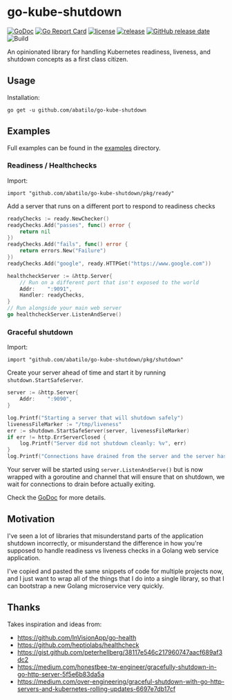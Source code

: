 # go-kube-shutdown
[![GoDoc](https://godoc.org/github.com/abatilo/go-kube-shutdown?status.svg)](http://godoc.org/github.com/abatilo/go-kube-shutdown)
[![Go Report Card](https://goreportcard.com/badge/github.com/abatilo/go-kube-shutdown)](https://goreportcard.com/report/github.com/abatilo/go-kube-shutdown)
[![license](https://img.shields.io/github/license/abatilo/go-kube-shutdown.svg)](https://github.com/abatilo/go-kube-shutdown/blob/master/LICENSE)
[![release](https://img.shields.io/github/release/abatilo/go-kube-shutdown.svg)](https://github.com/abatilo/go-kube-shutdown/releases/latest)
[![GitHub release date](https://img.shields.io/github/release-date/abatilo/go-kube-shutdown.svg)](https://github.com/abatilo/go-kube-shutdown/releases)
![Build](https://github.com/abatilo/go-kube-shutdown/workflows/.github/workflows/release.yml/badge.svg)

An opinionated library for handling Kubernetes readiness, liveness, and
shutdown concepts as a first class citizen.

## Usage
Installation:
```
go get -u github.com/abatilo/go-kube-shutdown
```

## Examples
Full examples can be found in the [examples](./examples/) directory.

### Readiness / Healthchecks
Import:
```
import "github.com/abatilo/go-kube-shutdown/pkg/ready"
```

Add a server that runs on a different port to respond to readiness checks
```go
readyChecks := ready.NewChecker()
readyChecks.Add("passes", func() error {
	return nil
})
readyChecks.Add("fails", func() error {
	return errors.New("Failure")
})
readyChecks.Add("google", ready.HTTPGet("https://www.google.com"))

healthcheckServer := &http.Server{
	// Run on a different port that isn't exposed to the world
	Addr:    ":9091",
	Handler: readyChecks,
}
// Run alongside your main web server
go healthcheckServer.ListenAndServe()
```

### Graceful shutdown
Import:
```
import "github.com/abatilo/go-kube-shutdown/pkg/shutdown"
```

Create your server ahead of time and start it by running `shutdown.StartSafeServer`.
```go
server := &http.Server{
	Addr:    ":9090",
}

log.Printf("Starting a server that will shutdown safely")
livenessFileMarker := "/tmp/liveness"
err := shutdown.StartSafeServer(server, livenessFileMarker)
if err != http.ErrServerClosed {
	log.Printf("Server did not shutdown cleanly: %v", err)
}
log.Printf("Connections have drained from the server and the server has shutdown")
```

Your server will be started using `server.ListenAndServe()` but is now wrapped with a goroutine and channel that will ensure that on shutdown, we wait for connections to drain before actually exiting.

Check the [GoDoc](https://godoc.org/github.com/abatilo/go-kube-shutdown?status.svg) for more details.

## Motivation
I've seen a lot of libraries that misunderstand parts of the application
shutdown incorrectly, or misunderstand the difference in how you're supposed to
handle readiness vs liveness checks in a Golang web service application.

I've copied and pasted the same snippets of code for multiple projects now, and
I just want to wrap all of the things that I do into a single library, so that
I can bootstrap a new Golang microservice very quickly.

## Thanks
Takes inspiration and ideas from:
* https://github.com/InVisionApp/go-health
* https://github.com/heptiolabs/healthcheck
* https://gist.github.com/peterhellberg/38117e546c217960747aacf689af3dc2
* https://medium.com/honestbee-tw-engineer/gracefully-shutdown-in-go-http-server-5f5e6b83da5a
* https://medium.com/over-engineering/graceful-shutdown-with-go-http-servers-and-kubernetes-rolling-updates-6697e7db17cf
